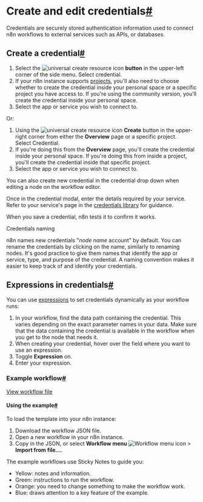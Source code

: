 [](https://github.com/n8n-io/n8n-docs/edit/main/docs/credentials/add-edit-credentials.md "Edit this page")

# Create and edit credentials[#](#create-and-edit-credentials "Permanent link")

Credentials are securely stored authentication information used to connect n8n workflows to external services such as APIs, or databases.

## Create a credential[#](#create-a-credential "Permanent link")

1.  Select the ![universal create resource icon](../../_images/common-icons/universal-resource-button.png) **button** in the upper-left corner of the side menu. Select credential.
2.  If your n8n instance supports [projects](../../glossary/#project-n8n), you'll also need to choose whether to create the credential inside your personal space or a specific project you have access to. If you're using the community version, you'll create the credential inside your personal space.
3.  Select the app or service you wish to connect to.

Or:

1.  Using the ![universal create resource icon](../../_images/common-icons/universal-resource-button.png) **Create** button in the upper-right corner from either the **Overview** page or a specific project. Select Credential.
2.  If you're doing this from the **Overview** page, you'll create the credential inside your personal space. If you're doing this from inside a project, you'll create the credential inside that specific project.
3.  Select the app or service you wish to connect to.

You can also create new credential in the credential drop down when editing a node on the workflow editor.

Once in the credential modal, enter the details required by your service. Refer to your service's page in the [credentials library](../../integrations/builtin/credentials/) for guidance.

When you save a credential, n8n tests it to confirm it works.

Credentials naming

n8n names new credentials "_node name_ account" by default. You can rename the credentials by clicking on the name, similarly to renaming nodes. It's good practice to give them names that identify the app or service, type, and purpose of the credential. A naming convention makes it easier to keep track of and identify your credentials.

## Expressions in credentials[#](#expressions-in-credentials "Permanent link")

You can use [expressions](../../glossary/#expression-n8n) to set credentials dynamically as your workflow runs:

1.  In your workflow, find the data path containing the credential. This varies depending on the exact parameter names in your data. Make sure that the data containing the credential is available in the workflow when you get to the node that needs it.
2.  When creating your credential, hover over the field where you want to use an expression.
3.  Toggle **Expression** on.
4.  Enter your expression.

### Example workflow[#](#example-workflow "Permanent link")

[View workflow file](/_workflows/credentials/dynamic_credentials_using_expressions.json)

#### Using the example[#](#using-the-example "Permanent link")

To load the template into your n8n instance:

1.  Download the workflow JSON file.
2.  Open a new workflow in your n8n instance.
3.  Copy in the JSON, or select **Workflow menu** ![Workflow menu icon](../../_images/common-icons/three-dots-horizontal.png) > **Import from file...**.

The example workflows use Sticky Notes to guide you:

*   Yellow: notes and information.
*   Green: instructions to run the workflow.
*   Orange: you need to change something to make the workflow work.
*   Blue: draws attention to a key feature of the example.